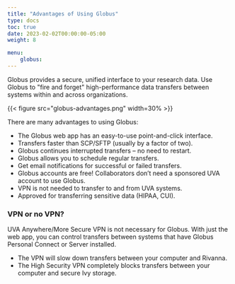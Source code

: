 ```yaml
---
title: "Advantages of Using Globus"
type: docs
toc: true
date: 2023-02-02T00:00:00-05:00
weight: 8

menu: 
    globus:
---
```


Globus provides a secure, unified interface to your research data. Use Globus to "fire and forget" high-performance data transfers between systems within and across organizations.

{{< figure src="globus-advantages.png" width=30% >}}

There are many advantages to using Globus: 

- The Globus web app has an easy-to-use point-and-click interface.
- Transfers faster than SCP/SFTP (usually by a factor of two).
- Globus continues interrupted transfers – no need to restart.
- Globus allows you to schedule regular transfers.
- Get email notifications for successful or failed transfers.
- Globus accounts are free! Collaborators don’t need a sponsored UVA account to use Globus.
- VPN is not needed to transfer to and from UVA systems.
- Approved for transferring sensitive data (HIPAA, CUI).


### VPN or no VPN?

UVA Anywhere/More Secure VPN is not necessary for Globus. With just the web app, you can control transfers between systems that have Globus Personal Connect or Server installed.

* The VPN will slow down transfers between your computer and Rivanna.
* The High Security VPN completely blocks transfers between your computer and secure Ivy storage.
